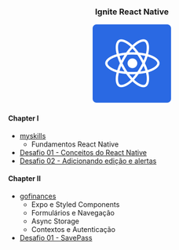 <h3 align="center">Ignite React Native</h3>
<p align="center">
  <img alt="logo" title="logo" src=".github/logo.svg" >
</p>

#### Chapter I

- [myskills](https://github.com/FelipeBrenner/ignite-react-native/tree/master/myskills)
  - Fundamentos React Native
- [Desafio 01 - Conceitos do React Native](https://github.com/FelipeBrenner/ignite-react-native/tree/master/desafios/todo)
- [Desafio 02 - Adicionando edição e alertas](https://github.com/FelipeBrenner/ignite-react-native/tree/master/desafios/todo-complementar)

#### Chapter II

- [gofinances](https://github.com/FelipeBrenner/ignite-react-native/tree/master/gofinances)
  - Expo e Styled Components
  - Formulários e Navegação
  - Async Storage
  - Contextos e Autenticação
- [Desafio 01 - SavePass](https://github.com/FelipeBrenner/ignite-react-native/tree/master/desafios/savepass)
